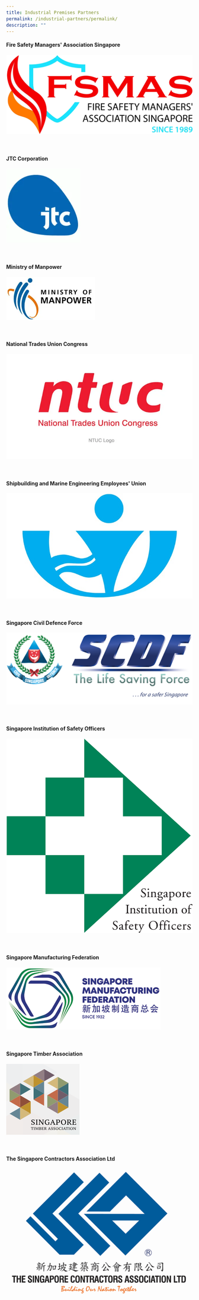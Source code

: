 ```yaml
---
title: Industrial Premises Partners
permalink: /industrial-partners/permalink/
description: ""
---
```

#### Fire Safety Managers' Association Singapore

![](/images/fsmas%20logo.png)<br>
<br>
<br>

#### JTC Corporation

![](/images/jtc%20logo.png)<br>
<br>
<br>

#### Ministry of Manpower

![](/images/ministry%20of%20manpower.png)<br>
<br>
<br>

#### National Trades Union Congress

![](/images/ntuc%20logo.png)<br>
<br>
<br>

#### Shipbuilding and Marine Engineering Employees' Union

![](/images/shipbuilding%20union.png)<br>
<br>
<br>

#### Singapore Civil Defence Force

![](/images/ot%20alpha.jpg)<br>
<br>
<br>

#### Singapore Institution of Safety Officers

![](/images/singapore%20institution.gif)<br>
<br>
<br>

#### Singapore Manufacturing Federation

![](/images/smf%20logo.png)<br>
<br>
<br>

#### Singapore Timber Association

![](/images/singapore%20timber%20logo.png)<br>
<br>
<br>

#### The Singapore Contractors Association Ltd

![](/images/singapore%20contractors%20association.png)